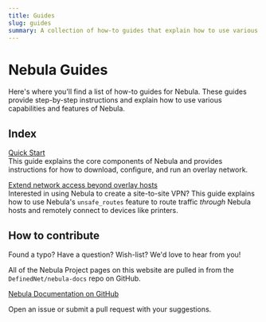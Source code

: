 ```yaml
---
title: Guides
slug: guides
summary: A collection of how-to guides that explain how to use various capabilities of the Nebula overlay networking tool.
---
```


# Nebula Guides

Here's where you'll find a list of how-to guides for Nebula. These guides provide step-by-step instructions and explain how to use various capabilities and features of Nebula.

## Index

[Quick Start](/nebula/quick-start/)  
This guide explains the core components of Nebula and provides instructions for how to download, configure, and run an overlay network.

[Extend network access beyond overlay hosts](/nebula/unsafe_routes/)  
Interested in using Nebula to create a site-to-site VPN? This guide explains how to use Nebula's `unsafe_routes` feature to route traffic _through_ Nebula hosts and remotely connect to devices like printers.

## How to contribute

Found a typo? Have a question? Wish-list? We'd love to hear from you!

All of the Nebula Project pages on this website are pulled in from the `DefinedNet/nebula-docs` repo on GitHub.

[Nebula Documentation on GitHub](https://github.com/DefinedNet/nebula-docs)

Open an issue or submit a pull request with your suggestions.
